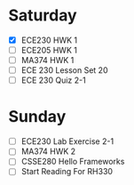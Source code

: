 # Saturday
- [x] ECE230 HWK 1
- [ ] ECE205 HWK 1
- [ ] MA374 HWK 1
- [ ] ECE 230 Lesson Set 20
- [ ] ECE 230 Quiz 2-1
# Sunday
- [ ] ECE230 Lab Exercise 2-1
- [ ] MA374 HWK 2
- [ ] CSSE280 Hello Frameworks
- [ ] Start Reading For RH330